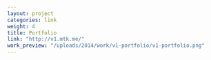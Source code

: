 ```yaml
---
layout: project
categories: link
weight: 4
title: Portfolio
link: "http://v1.mtk.me/"
work_preview: "/uploads/2014/work/v1-portfolio/v1-portfolio.png"
---
```


